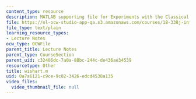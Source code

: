 ```yaml
---
content_type: resource
description: MATLAB supporting file for Experiments with the Classical Ensembles.
file: https://ol-ocw-studio-app-qa.s3.amazonaws.com/courses/18-338j-infinite-random-matrix-theory-fall-2004/0a7a6121c9ce9c023426edcd4538a135_wishart.m
file_type: text/plain
learning_resource_types:
- Lecture Notes
ocw_type: OCWFile
parent_title: Lecture Notes
parent_type: CourseSection
parent_uid: c32406dc-7a0a-88bc-244c-de436ae34539
resourcetype: Other
title: wishart.m
uid: 0a7a6121-c9ce-9c02-3426-edcd4538a135
video_files:
  video_thumbnail_file: null
---
```

